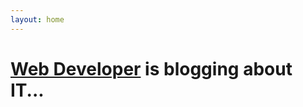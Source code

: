 ```yaml
---
layout: home
---
```

<h1>
  <a href='{{ site.url }}' title='Ruby on Rails developer'>Web Developer</a> is blogging about IT...
</h1>
